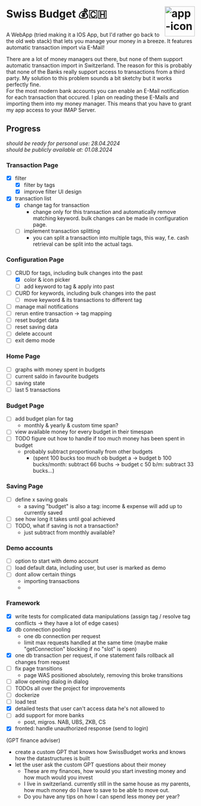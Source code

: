 # Swiss Budget 💰🇨🇭 <img src="https://github.com/M1chaCH/swiss-budget/assets/67689103/3aa9b887-93fc-4ebc-82ef-8d1e1b0cdc14" alt="app-icon" height="80px" style="float: right" />

A WebApp (tried making it a IOS App, but I'd rather go back to the old web stack) that lets you
manage your money in a breeze. It features automatic transaction import via E-Mail!



There are a lot of money managers out there, but none of them support automatic transaction import in Switzerland. The reason for this is probably that none of the Banks really support access to transactions from a third party. My solution to this problem sounds a bit sketchy but it works perfectly fine.  
For the most modern bank accounts you can enable an E-Mail notification for each transaction that occured. I plan on reading these E-Mails and importing them into my money manager. This means that you have to grant my app access to your IMAP Server.

## Progress
_should be ready for personal use: 28.04.2024_  
_should be publicly available at: 01.08.2024_

### Transaction Page
- [x] filter
  - [x] filter by tags
  - [x] improve filter UI design
- [x] transaction list
  - [x] change tag for transaction
    - change only for this transaction and automatically remove matching keyword. bulk changes can be made in configuration page.
  - [ ] implement transaction splitting
    - you can split a transaction into multiple tags, this way, f.e. cash retrieval can be split into the actual tags. 

### Configuration Page
- [ ] CRUD for tags, including bulk changes into the past
  - [x] color & icon picker
  - [ ] add keyword to tag & apply into past
- [ ] CURD for keywords, including bulk changes into the past
  - [ ] move keyword & its transactions to different tag
- [ ] manage mail notifications
- [ ] rerun entire transaction -> tag mapping
- [ ] reset budget data
- [ ] reset saving data
- [ ] delete account
- [ ] exit demo mode 

### Home Page
- [ ] graphs with money spent in budgets
- [ ] current saldo in favourite budgets 
- [ ] saving state
- [ ] last 5 transactions

### Budget Page
- [ ] add budget plan for tag
    - monthly & yearly & custom time span?
- [ ] view available money for every budget in their timespan
- [ ] TODO figure out how to handle if too much money has been spent in budget
  - probably subtract proportionally from other budgets
    - (spent 100 bucks too much ob budget a -> budget b 100 bucks/month: subtract 66 buchs -> budget c 50 b/m: subtract 33 bucks...)

### Saving Page
- [ ] define x saving goals
  - a saving "budget" is also a tag: income & expense will add up to currently saved
- [ ] see how long it takes until goal achieved
- [ ] TODO, what if saving is not a transaction?
  - just subtract from monthly available?

### Demo accounts
- [ ] option to start with demo account
- [ ] load default data, including user, but user is marked as demo
- [ ] dont allow certain things
  - importing transactions
  - 

### Framework
- [x] write tests for complicated data manipulations (assign tag / resolve tag conflicts -> they have a lot of edge cases)
- [x] db connection pooling 
  - one db connection per request
  - limit max requests handled at the same time (maybe make "getConnection" blocking if no "slot" is open)
- [x] one db transaction per request, if one statement fails rollback all changes from request
- [ ] fix page transitions
  - page WAS positioned absolutely, removing this broke transitions
- [ ] allow opening dialog in dialog
- [ ] TODOs all over the project for improvements
- [ ] dockerize
- [ ] load test
- [x] detailed tests that user can't access data he's not allowed to
- [ ] add support for more banks
  - post, migros. NAB, UBS, ZKB, CS
- [x] fronted: handle unauthorized response (send to login)

(GPT finance adviser)
- create a custom GPT that knows how SwissBudget works and knows how the datastructures is built
- let the user ask the custom GPT questions about their money
  - These are my finances, how would you start investing money and how much would you invest
  - I live in switzerland. currently still in the same house as my parents, how much money do I have to save to be able to move out.
  - Do you have any tips on how I can spend less money per year?
